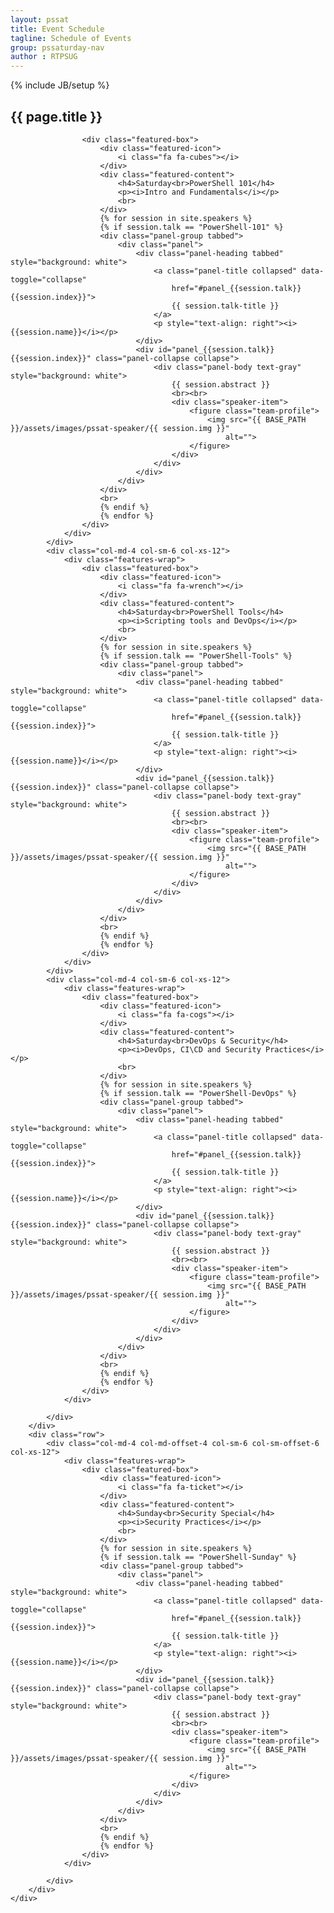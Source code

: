```yaml
---
layout: pssat
title: Event Schedule
tagline: Schedule of Events
group: pssaturday-nav
author : RTPSUG
---
```

{% include JB/setup %}
<!-- Content Area Start -->
<div id="content">
    <div class="container">
        <div class="row">
            <div class="col-md-12">
                <div class="page-header-title">
                    <h2 class="heading-title text-center">{{ page.title }}</h2>
                </div>
            </div>
        </div>
        <div class="row">
            <div class="col-md-4 col-sm-6 col-xs-12">
                <div class="features-wrap">

                    <div class="featured-box">
                        <div class="featured-icon">
                            <i class="fa fa-cubes"></i>
                        </div>
                        <div class="featured-content">
                            <h4>Saturday<br>PowerShell 101</h4>
                            <p><i>Intro and Fundamentals</i></p>
                            <br>
                        </div>
                        {% for session in site.speakers %}
                        {% if session.talk == "PowerShell-101" %}
                        <div class="panel-group tabbed">
                            <div class="panel">
                                <div class="panel-heading tabbed" style="background: white">
                                    <a class="panel-title collapsed" data-toggle="collapse"
                                        href="#panel_{{session.talk}}{{session.index}}">
                                        {{ session.talk-title }}
                                    </a>
                                    <p style="text-align: right"><i>{{session.name}}</i></p>
                                </div>
                                <div id="panel_{{session.talk}}{{session.index}}" class="panel-collapse collapse">
                                    <div class="panel-body text-gray" style="background: white">
                                        {{ session.abstract }}
                                        <br><br>
                                        <div class="speaker-item">
                                            <figure class="team-profile">
                                                <img src="{{ BASE_PATH }}/assets/images/pssat-speaker/{{ session.img }}"
                                                    alt="">
                                            </figure>
                                        </div>
                                    </div>
                                </div>
                            </div>
                        </div>
                        <br>
                        {% endif %}
                        {% endfor %}
                    </div>
                </div>
            </div>
            <div class="col-md-4 col-sm-6 col-xs-12">
                <div class="features-wrap">
                    <div class="featured-box">
                        <div class="featured-icon">
                            <i class="fa fa-wrench"></i>
                        </div>
                        <div class="featured-content">
                            <h4>Saturday<br>PowerShell Tools</h4>
                            <p><i>Scripting tools and DevOps</i></p>
                            <br>
                        </div>
                        {% for session in site.speakers %}
                        {% if session.talk == "PowerShell-Tools" %}
                        <div class="panel-group tabbed">
                            <div class="panel">
                                <div class="panel-heading tabbed" style="background: white">
                                    <a class="panel-title collapsed" data-toggle="collapse"
                                        href="#panel_{{session.talk}}{{session.index}}">
                                        {{ session.talk-title }}
                                    </a>
                                    <p style="text-align: right"><i>{{session.name}}</i></p>
                                </div>
                                <div id="panel_{{session.talk}}{{session.index}}" class="panel-collapse collapse">
                                    <div class="panel-body text-gray" style="background: white">
                                        {{ session.abstract }}
                                        <br><br>
                                        <div class="speaker-item">
                                            <figure class="team-profile">
                                                <img src="{{ BASE_PATH }}/assets/images/pssat-speaker/{{ session.img }}"
                                                    alt="">
                                            </figure>
                                        </div>
                                    </div>
                                </div>
                            </div>
                        </div>
                        <br>
                        {% endif %}
                        {% endfor %}
                    </div>
                </div>
            </div>
            <div class="col-md-4 col-sm-6 col-xs-12">
                <div class="features-wrap">
                    <div class="featured-box">
                        <div class="featured-icon">
                            <i class="fa fa-cogs"></i>
                        </div>
                        <div class="featured-content">
                            <h4>Saturday<br>DevOps & Security</h4>
                            <p><i>DevOps, CI\CD and Security Practices</i></p>
                            <br>
                        </div>
                        {% for session in site.speakers %}
                        {% if session.talk == "PowerShell-DevOps" %}
                        <div class="panel-group tabbed">
                            <div class="panel">
                                <div class="panel-heading tabbed" style="background: white">
                                    <a class="panel-title collapsed" data-toggle="collapse"
                                        href="#panel_{{session.talk}}{{session.index}}">
                                        {{ session.talk-title }}
                                    </a>
                                    <p style="text-align: right"><i>{{session.name}}</i></p>
                                </div>
                                <div id="panel_{{session.talk}}{{session.index}}" class="panel-collapse collapse">
                                    <div class="panel-body text-gray" style="background: white">
                                        {{ session.abstract }}
                                        <br><br>
                                        <div class="speaker-item">
                                            <figure class="team-profile">
                                                <img src="{{ BASE_PATH }}/assets/images/pssat-speaker/{{ session.img }}"
                                                    alt="">
                                            </figure>
                                        </div>
                                    </div>
                                </div>
                            </div>
                        </div>
                        <br>
                        {% endif %}
                        {% endfor %}
                    </div>
                </div>

            </div>
        </div>
        <div class="row">
            <div class="col-md-4 col-md-offset-4 col-sm-6 col-sm-offset-6 col-xs-12">
                <div class="features-wrap">
                    <div class="featured-box">
                        <div class="featured-icon">
                            <i class="fa fa-ticket"></i>
                        </div>
                        <div class="featured-content">
                            <h4>Sunday<br>Security Special</h4>
                            <p><i>Security Practices</i></p>
                            <br>
                        </div>
                        {% for session in site.speakers %}
                        {% if session.talk == "PowerShell-Sunday" %}
                        <div class="panel-group tabbed">
                            <div class="panel">
                                <div class="panel-heading tabbed" style="background: white">
                                    <a class="panel-title collapsed" data-toggle="collapse"
                                        href="#panel_{{session.talk}}{{session.index}}">
                                        {{ session.talk-title }}
                                    </a>
                                    <p style="text-align: right"><i>{{session.name}}</i></p>
                                </div>
                                <div id="panel_{{session.talk}}{{session.index}}" class="panel-collapse collapse">
                                    <div class="panel-body text-gray" style="background: white">
                                        {{ session.abstract }}
                                        <br><br>
                                        <div class="speaker-item">
                                            <figure class="team-profile">
                                                <img src="{{ BASE_PATH }}/assets/images/pssat-speaker/{{ session.img }}"
                                                    alt="">
                                            </figure>
                                        </div>
                                    </div>
                                </div>
                            </div>
                        </div>
                        <br>
                        {% endif %}
                        {% endfor %}
                    </div>
                </div>

            </div>
        </div>
    </div>
</div>
<!-- Content Area end -->
